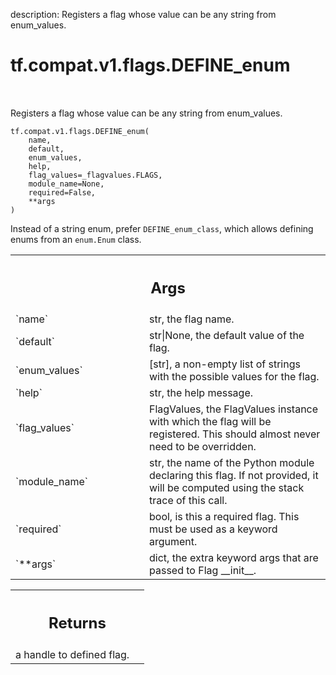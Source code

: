 description: Registers a flag whose value can be any string from enum_values.

<div itemscope itemtype="http://developers.google.com/ReferenceObject">
<meta itemprop="name" content="tf.compat.v1.flags.DEFINE_enum" />
<meta itemprop="path" content="Stable" />
</div>

# tf.compat.v1.flags.DEFINE_enum

<!-- Insert buttons and diff -->

<table class="tfo-notebook-buttons tfo-api nocontent" align="left">

</table>



Registers a flag whose value can be any string from enum_values.

<pre class="devsite-click-to-copy prettyprint lang-py tfo-signature-link">
<code>tf.compat.v1.flags.DEFINE_enum(
    name,
    default,
    enum_values,
    help,
    flag_values=_flagvalues.FLAGS,
    module_name=None,
    required=False,
    **args
)
</code></pre>



<!-- Placeholder for "Used in" -->

Instead of a string enum, prefer `DEFINE_enum_class`, which allows
defining enums from an `enum.Enum` class.

<!-- Tabular view -->
 <table class="responsive fixed orange">
<colgroup><col width="214px"><col></colgroup>
<tr><th colspan="2"><h2 class="add-link">Args</h2></th></tr>

<tr>
<td>
`name`
</td>
<td>
str, the flag name.
</td>
</tr><tr>
<td>
`default`
</td>
<td>
str|None, the default value of the flag.
</td>
</tr><tr>
<td>
`enum_values`
</td>
<td>
[str], a non-empty list of strings with the possible values for
the flag.
</td>
</tr><tr>
<td>
`help`
</td>
<td>
str, the help message.
</td>
</tr><tr>
<td>
`flag_values`
</td>
<td>
FlagValues, the FlagValues instance with which the flag will be
registered. This should almost never need to be overridden.
</td>
</tr><tr>
<td>
`module_name`
</td>
<td>
str, the name of the Python module declaring this flag. If not
provided, it will be computed using the stack trace of this call.
</td>
</tr><tr>
<td>
`required`
</td>
<td>
bool, is this a required flag. This must be used as a keyword
argument.
</td>
</tr><tr>
<td>
`**args`
</td>
<td>
dict, the extra keyword args that are passed to Flag __init__.
</td>
</tr>
</table>



<!-- Tabular view -->
 <table class="responsive fixed orange">
<colgroup><col width="214px"><col></colgroup>
<tr><th colspan="2"><h2 class="add-link">Returns</h2></th></tr>
<tr class="alt">
<td colspan="2">
a handle to defined flag.
</td>
</tr>

</table>

